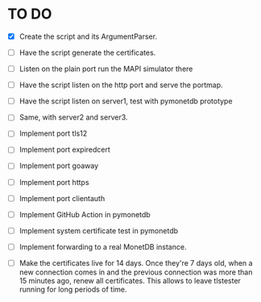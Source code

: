TO DO
=====

* [X] Create the script and its ArgumentParser.

* [ ] Have the script generate the certificates.

* [ ] Listen on the plain port run the MAPI simulator there

* [ ] Have the script listen on the http port and serve the portmap.

* [ ] Have the script listen on server1, test with pymonetdb prototype

* [ ] Same, with server2 and server3.

* [ ] Implement port tls12

* [ ] Implement port expiredcert

* [ ] Implement port goaway

* [ ] Implement port https

* [ ] Implement port clientauth

* [ ] Implement GitHub Action in pymonetdb

* [ ] Implement system certificate test in pymonetdb

* [ ] Implement forwarding to a real MonetDB instance.

* [ ] Make the certificates live for 14 days. Once they're 7 days old, when a
  new connection comes in and the previous connection was more than 15 minutes
  ago, renew all certificates. This allows to leave tlstester running for long
  periods of time.